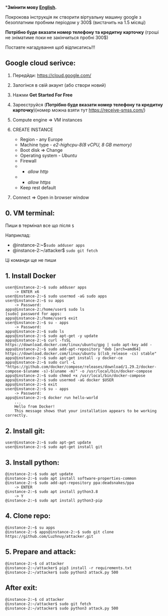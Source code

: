 ***Змінити мову [English](README.en.md).**

Покрокова інструкція як створити віртуальну машину google з безоплатним пробним періодом у 300$ (вистачить на 1.5 місяці)

**Потрібно буде вказати номер телефону та кредитну карточку** (гроші не зніматиме поки не закінчиться пробні 300$)

Поставте нагадування щоб відписатись!!!

## Google cloud serivce:
1. Передйди: https://cloud.google.com/
2. Залогінся в свій акаунт (або створи новий)
3. Нажми **Get Started For Free**
4. Зареєструйся (**Потрібно буде вказати номер телефону та кредитну карточку**)(номер можна взяти тут https://receive-smss.com/)
5. Compute engine => VM instances
6. CREATE INSTANCE
	- Region - any Europe
	- Machine type - *e2-highcpu-8(8 vCPU, 8 GB memory)*
	- Boot disk => Change 
	- Operating system - *Ubuntu*
	- Firewall 
	 - - *allow http*
	 - - *allow https*
	- Keep rest default

7. Connect => Open in browser window

## 0. VM terminal:
Пиши в термінал все що після `$`

Наприклад:
- @instance-2:~$`sudo adduser apps`
- @instance-2:~/attacker$ `sudo git fetch`

Ці команди ще не пиши

## 1. Install Docker
     

    user@instance-2:~$ sudo adduser apps
    	-> ENTER x6
    user@instance-2:~$ sudo usermod -aG sudo apps
    user@instance-2:~$ su apps
    	-> Password:
    apps@instance-2:/home/user$ sudo ls
    [sudo] password for apps:
    apps@instance-2:/home/user$ exit
    user@instance-2:~$ su - apps
    	-> Password:
    apps@instance-2:~$ sudo ls
    apps@instance-2:~$ sudo apt-get -y update
    apps@instance-2:~$ curl -fsSL https://download.docker.com/linux/ubuntu/gpg | sudo apt-key add -
    apps@instance-2:~$ sudo add-apt-repository "deb [arch=amd64] https://download.docker.com/linux/ubuntu $(lsb_release -cs) stable"
    apps@instance-2:~$ sudo apt-get install -y docker-ce
    apps@instance-2:~$ sudo curl -L "https://github.com/docker/compose/releases/download/1.29.2/docker-compose-$(uname -s)-$(uname -m)" -o /usr/local/bin/docker-compose
    apps@instance-2:~$ sudo chmod +x /usr/local/bin/docker-compose
    apps@instance-2:~$ sudo usermod -aG docker $USER
    apps@instance-2:~$ exit
    user@instance-2:~$ su - apps
    	-> Password:
    apps@instance-2:~$ docker run hello-world
    	...
    	Hello from Docker!
    	This message shows that your installation appears to be working correctly.

## 2. Install git:


    user@instance-2:~$ sudo apt-get update
    user@instance-2:~$ sudo apt-get install git

## 3. Install python:


    @instance-2:~$ sudo apt update
    @instance-2:~$ sudo apt install software-properties-common
    @instance-2:~$ sudo add-apt-repository ppa:deadsnakes/ppa
    	-> ENTER
    @instance-2:~$ sudo apt install python3.8
    	-> Y
    @instance-2:~$ sudo apt install python3-pip

## 4. Clone repo:


    @instance-2:~$ su apps
    @instance-2:~$ apps@instance-2:~$ sudo git clone https://github.com/Luzhnuy/attacker.git

## 5. Prepare and attack:

    

    @instance-2:~$ cd attacker
    @instance-2:~/attacker$ pip3 install -r requirements.txt
    @instance-2:~/attacker$ sudo python3 attack.py 500

## After exit:


    @instance-2:~$ cd attacker
    @instance-2:~/attacker$ sudo git fetch
    @instance-2:~/attacker$ sudo python3 attack.py 500
